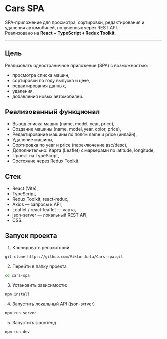 # Cars SPA

SPA-приложение для просмотра, сортировки, редактирования и удаления автомобилей, полученных через REST API.  
Реализовано на **React + TypeScript + Redux Toolkit**.

---

## Цель

Реализовать одностраничное приложение (SPA) с возможностью:
- просмотра списка машин,
- сортировки по году выпуска и цене,
- редактирования данных,
- удаления,
- добавления новых автомобилей.

## Реализованный функционал
- Вывод списка машин (name, model, year, price),
- Создание машины (name, model, year, color, price),
- Редактирование машины по полям name и price (инлайн),
- Удаление машины,
- Сортировка по year и price (переключение asc/desc),
- Дополнительно: Карта (Leaflet) с маркерами по latitude, longitude,
- Проект на TypeScript,
- Состояние через Redux Toolkit.

## Стек
- React (Vite),
- TypeScript,
- Redux Toolkit, react-redux,
- Axios — запросы к API,
- Leaflet / react-leaflet — карта,
- json-server — локальный REST API,
- CSS.

## Запуск проекта

1. Клонировать репозиторий:
```bash
git clone https://github.com/Viktorikata/Cars-spa.git
```

2. Перейти в папку проекта
```bash
cd cars-spa
```

3. Установить зависимости: 
```bash
npm install
```

4. Запустить локальный API (json-server) 
```bash
npm run server
```

5. Запустить фронтенд 
```bash
npm run dev
```

